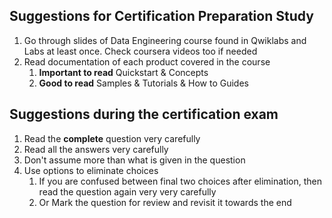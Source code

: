 ## Suggestions for Certification Preparation Study 
1. Go through slides of Data Engineering course found in Qwiklabs and Labs at least once. Check coursera videos too if needed
2. Read documentation of each product covered in the course
    1. **Important to read** Quickstart & Concepts
    2. **Good to read** Samples & Tutorials & How to Guides

## Suggestions during the certification exam
1. Read the **complete** question very carefully
2. Read all the answers very carefully 
3. Don't assume more than what is given in the question
4. Use options to eliminate choices
    1. If you are confused between final two choices after elimination, then read the question again very very carefully
    2. Or Mark the question for review and revisit it towards the end